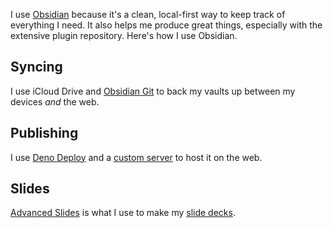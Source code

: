 I use [Obsidian](https://obsidian.md) because it's a clean, local-first way to keep track of everything I need. It also helps me produce great things, especially with the extensive plugin repository. Here's how I use Obsidian.

## Syncing
I use iCloud Drive and [Obsidian Git](https://github.com/denolehov/obsidian-git) to back my vaults up between my devices *and* the web.

## Publishing
I use [Deno Deploy](https://deno.com/deploy) and a [custom server](https://github.com/jordanreger/public.vault/blob/main/main.ts) to host it on the web.

## Slides
[Advanced Slides](https://github.com/MSzturc/obsidian-advanced-slides) is what I use to make my [slide decks](/decks).
